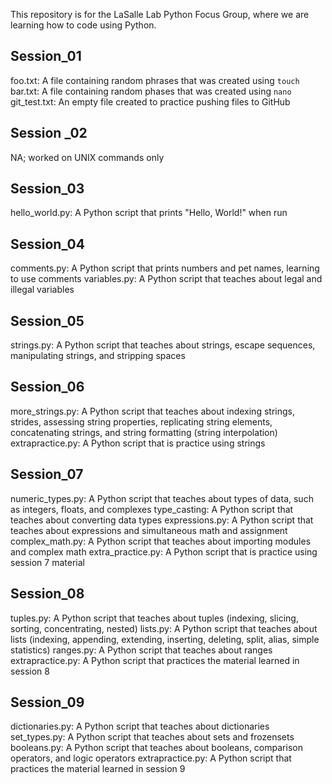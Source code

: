 This repository is for the LaSalle Lab Python Focus Group, where we are learning how to code using Python.

## Session_01
foo.txt: A file containing random phrases that was created using `touch`
bar.txt: A file containing random phases that was created using `nano`
git_test.txt: An empty file created to practice pushing files to GitHub

## Session _02
NA; worked on UNIX commands only

## Session_03
hello_world.py: A Python script that prints "Hello, World!" when run

## Session_04
comments.py: A Python script that prints numbers and pet names, learning to use comments
variables.py: A Python script that teaches about legal and illegal variables

## Session_05
strings.py: A Python script that teaches about strings, escape sequences, manipulating strings, and stripping spaces

## Session_06
more_strings.py: A Python script that teaches about indexing strings, strides, assessing string properties, replicating string elements, concatenating strings, and string formatting (string interpolation)
extrapractice.py: A Python script that is practice using strings

## Session_07
numeric_types.py: A Python script that teaches about types of data, such as integers, floats, and complexes
type_casting: A Python script that teaches about converting data types
expressions.py: A Python script that teaches about expressions and simultaneous math and assignment
complex_math.py: A Python script that teaches about importing modules and complex math
extra_practice.py: A Python script that is practice using session 7 material

## Session_08
tuples.py: A Python script that teaches about tuples (indexing, slicing, sorting, concentrating, nested)
lists.py: A Python script that teaches about lists (indexing, appending, extending, inserting, deleting, split, alias, simple statistics)
ranges.py: A Python script that teaches about ranges
extrapractice.py: A Python script that practices the material learned in session 8

## Session_09
dictionaries.py: A Python script that teaches about dictionaries
set_types.py: A Python script that teaches about sets and frozensets
booleans.py: A Python script that teaches about booleans, comparison operators, and logic operators
extrapractice.py: A Python script that practices the material learned in session 9
